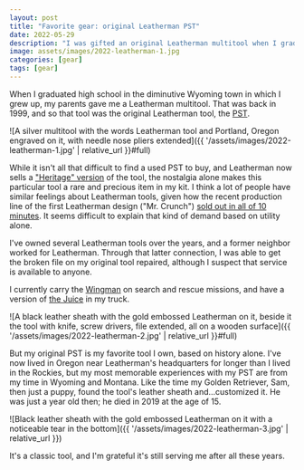 ```yaml
---
layout: post
title: "Favorite gear: original Leatherman PST"
date: 2022-05-29
description: "I was gifted an original Leatherman multitool when I graduated high school in 1999. It's taken years for me to understand how rare it is."
image: assets/images/2022-leatherman-1.jpg
categories: [gear]
tags: [gear]
---
```


When I graduated high school in the diminutive Wyoming town in which I grew up, my parents gave me a Leatherman multitool. That was back in 1999, and so that tool was the original Leatherman tool, the [PST](https://www.leatherman.com/retired-products.html).

![A silver multitool with the words Leatherman tool and Portland, Oregon engraved on it, with needle nose pliers extended]({{ '/assets/images/2022-leatherman-1.jpg' | relative_url }}#full)

While it isn't all that difficult to find a used PST to buy, and Leatherman now sells a ["Heritage" version](https://www.leatherman.com/heritage-pst-832518.html) of the tool, the nostalgia alone makes this particular tool a rare and precious item in my kit. I think a lot of people have similar feelings about Leatherman tools, given how the recent production line of the first Leatherman design ("Mr. Crunch") [sold out in all of 10 minutes](https://www.outsideonline.com/outdoor-gear/tools/leatherman-mr-crunch-multitool/). It seems difficult to explain that kind of demand based on utility alone.

I've owned several Leatherman tools over the years, and a former neighbor worked for Leatherman. Through that latter connection, I was able to get the broken file on my original tool repaired, although I suspect that service is available to anyone.

I currently carry the [Wingman](https://www.leatherman.com/wingman-11.html) on search and rescue missions, and have a version of [the Juice](https://www.leatherman.com/en_AT/juice-s2-363.html) in my truck. 

![A black leather sheath with the gold embossed Leatherman on it, beside it the tool with knife, screw drivers, file extended, all on a wooden surface]({{ '/assets/images/2022-leatherman-2.jpg' | relative_url }}#full)

But my original PST is my favorite tool I own, based on history alone. I've now lived in Oregon near Leatherman's headquarters for longer than I lived in the Rockies, but my most memorable experiences with my PST are from my time in Wyoming and Montana. Like the time my Golden Retriever, Sam, then just a puppy, found the tool's leather sheath and...customized it. He was just a year old then; he died in 2019 at the age of 15.

![Black leather sheath with the gold embossed Leatherman on it with a noticeable tear in the bottom]({{ '/assets/images/2022-leatherman-3.jpg' | relative_url }})

It's a classic tool, and I'm grateful it's still serving me after all these years.